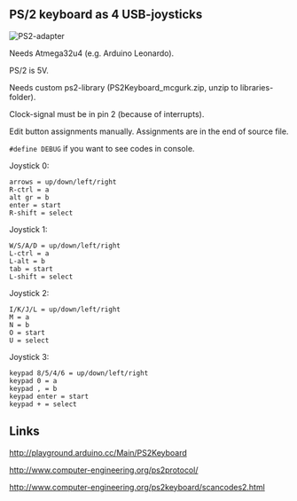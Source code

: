 ## PS/2 keyboard as 4 USB-joysticks

![PS2-adapter](https://raw.githubusercontent.com/mcgurk/Arduino-USB-HID-RetroJoystickAdapter/master/Images/ps2-keyboard-adapter.jpg)

Needs Atmega32u4 (e.g. Arduino Leonardo).

PS/2 is 5V.

Needs custom ps2-library (PS2Keyboard_mcgurk.zip, unzip to libraries-folder).

Clock-signal must be in pin 2 (because of interrupts).

Edit button assignments manually. Assignments are in the end of source file.

`#define DEBUG` if you want to see codes in console.

Joystick 0:
```
arrows = up/down/left/right
R-ctrl = a
alt gr = b
enter = start
R-shift = select
```

Joystick 1:
```
W/S/A/D = up/down/left/right
L-ctrl = a
L-alt = b
tab = start
L-shift = select
```

Joystick 2:
```
I/K/J/L = up/down/left/right
M = a
N = b
O = start
U = select
```

Joystick 3:
```
keypad 8/5/4/6 = up/down/left/right
keypad 0 = a
keypad , = b
keypad enter = start
keypad + = select
```

## Links

http://playground.arduino.cc/Main/PS2Keyboard

http://www.computer-engineering.org/ps2protocol/

http://www.computer-engineering.org/ps2keyboard/scancodes2.html
